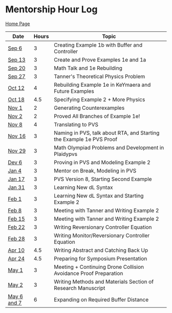 # Mentorship Hour Log

[Home Page](README.md)

| Date                                  | Hours | Topic                                                                |
| ------------------------------------- | ----- | -------------------------------------------------------------------- |
| [Sep 6](journals/2023-09-06.md)       | 3     | Creating Example 1b with Buffer and Controller                       |
| [Sep 13](journals/2023-09-13.md)      | 3     | Create and Prove Examples 1e and 1a                                  |
| [Sep 20](journals/2023-09-20.md)      | 3     | Math Talk and 1e Rebuilding                                          |
| [Sep 27](journals/2023-09-27.md)      | 3     | Tanner's Theoretical Physics Problem                                 |
| [Oct 12](journals/2023-10-12.md)      | 4     | Rebuilding Example 1e in KeYmaera and Future Examples                |
| [Oct 18](journals/2023-10-18.md)      | 4.5   | Specifying Example 2 + More Physics                                  |
| [Nov 1](journals/2023-11-01.md)       | 2     | Generating Counterexamples                                           |
| [Nov 2](journals/2023-11-02.md)       | 2     | Proved All Branches of Example 1e!                                   |
| [Nov 8](journals/2023-11-08.md)       | 4     | Translating to PVS                                                   |
| [Nov 16](journals/2023-11-16.md)      | 3     | Naming in PVS, talk about RTA, and Starting the Example 1e PVS Proof |
| [Nov 29](journals/2023-11-29.md)      | 3     | Math Olympiad Problems and Development in Plaidypvs                  |
| [Dev 6](journals/2023-12-06.md)       | 3     | Proving in PVS and Modeling Example 2                                |
| [Jan 4](journals/2024-01-04.md)       | 3     | Mentor on Break, Modeling in PVS                                     |
| [Jan 17](journals/2024-01-17.md)      | 3     | PVS Version 8, Starting Second Example                               |
| [Jan 31](journals/2024-01-31.md)      | 3     | Learning New dL Syntax                                               |
| [Feb 1](journals/2024-02-01.md)       | 3     | Learning New dL Syntax and Starting Example 2                        |
| [Feb 8](journals/2024-02-08.md)       | 3     | Meeting with Tanner and Writing Example 2                            |
| [Feb 15](journals/2024-02-15.md)      | 3     | Meeting with Tanner and Writing Example 2                            |
| [Feb 22](journals/2024-02-22.md)      | 3     | Writing Reversionary Controller Equation                             |
| [Feb 28](journals/2024-02-28.md)      | 3     | Writing Monitor/Reversionary Controller Equation                     |
| [Apr 10](journals/2024-04-10.md)      | 4.5   | Writing Abstract and Catching Back Up                                |
| [Apr 24](journals/2024-04-24.md)      | 4.5   | Preparing for Symposium Presentation                                 |
| [May 1](journals/2024-05-01.md)       | 3     | Meeting + Continuing Drone Collision Avoidance Proof Preparation     |
| [May 2](journals/2024-05-02.md)       | 3     | Writing Methods and Materials Section of Research Manuscript         |
| [May 6 and 7](journals/2024-05-06.md) | 6     | Expanding on Required Buffer Distance                                |
